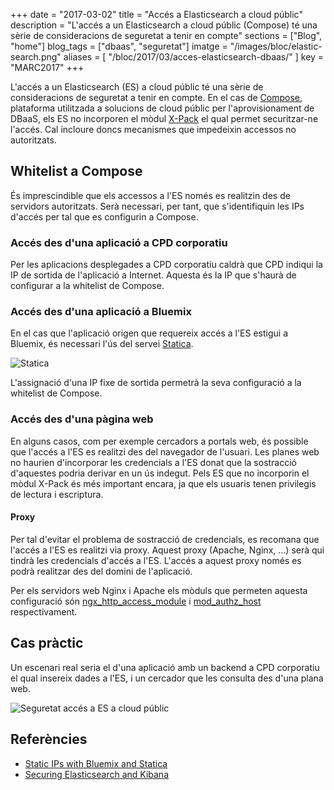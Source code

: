 +++
date = "2017-03-02"
title = "Accés a Elasticsearch a cloud públic"
description = "L'accés a un Elasticsearch a cloud públic (Compose) té una sèrie de consideracions de seguretat a tenir en compte"
sections = ["Blog", "home"]
blog_tags = ["dbaas", "seguretat"]
imatge = "/images/bloc/elastic-search.png"
aliases = [
"/bloc/2017/03/acces-elasticsearch-dbaas/"
]
key = "MARC2017"
+++

L'accés a un Elasticsearch (ES) a cloud públic té una sèrie de consideracions de seguretat a tenir en compte. En el cas de [Compose](https://www.compose.com/), plataforma utilitzada a solucions de cloud públic per l'aprovisionament de DBaaS, els ES no incorporen el mòdul [X-Pack](https://www.elastic.co/products/x-pack/security) el qual permet securitzar-ne l'accés. Cal incloure doncs mecanismes que impedeixin accessos no autoritzats.

## Whitelist a Compose

És imprescindible que els accessos a l'ES només es realitzin des de servidors autoritzats. Serà necessari, per tant, que s'identifiquin les IPs d'accés per tal que es configurin a Compose.

### Accés des d'una aplicació a CPD corporatiu

Per les aplicacions desplegades a CPD corporatiu caldrà que CPD indiqui la IP de sortida de l'aplicació a Internet. Aquesta és la IP que s'haurà de configurar a la whitelist de Compose.

### Accés des d'una aplicació a Bluemix

En el cas que l'aplicació origen que requereix accés a l'ES estigui a Bluemix, és necessari l'ús del servei [Statica](https://console.ng.bluemix.net/catalog/services/statica).

![Statica](/images/bloc/statica.png)

L'assignació d'una IP fixe de sortida permetrà la seva configuració a la whitelist de Compose.

### Accés des d'una pàgina web

En alguns casos, com per exemple cercadors a portals web, és possible que l'accés a l'ES es realitzi des del navegador de l'usuari. Les planes web no haurien d'incorporar les credencials a l'ES donat que la sostracció d'aquestes podria derivar en un ús indegut. Pels ES que no incorporin el mòdul X-Pack és més important encara, ja que els usuaris tenen privilegis de lectura i escriptura.

#### Proxy

Per tal d'evitar el problema de sostracció de credencials, es recomana que l'accés a l'ES es realitzi via proxy. Aquest proxy (Apache, Nginx, ...) serà qui tindrà les credencials d'accés a l'ES. L'accés a aquest proxy només es podrà realitzar des del domini de l'aplicació.

Per els servidors web Nginx i Apache els mòduls que permeten aquesta configuració són [ngx_http_access_module](http://nginx.org/en/docs/http/ngx_http_access_module.html) i [mod_authz_host](https://httpd.apache.org/docs/2.4/mod/mod_authz_host.html) respectivament.

## Cas pràctic

Un escenari real seria el d'una aplicació amb un backend a CPD corporatiu el qual insereix dades a l'ES, i un cercador que les consulta des d'una plana web.

![Seguretat accés a ES a cloud públic](/images/bloc/seguretat_es_cloud_public.png)

## Referències

- [Static IPs with Bluemix and Statica](https://www.ibm.com/blogs/bluemix/2015/08/static-ips-with-bluemix-and-statica/)
- [Securing Elasticsearch and Kibana](https://www.elastic.co/guide/en/x-pack/current/xpack-security.html)